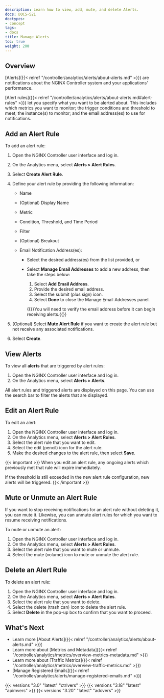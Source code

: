 ```yaml
---
description: Learn how to view, add, mute, and delete Alerts.
docs: DOCS-521
doctypes:
- concept
tags:
- docs
title: Manage Alerts
toc: true
weight: 200
---
```


## Overview

[Alerts]({{< relref "/controller/analytics/alerts/about-alerts.md" >}}) are notifications about the NGINX Controller system and your applications' performance.

[Alert rules]({{< relref "/controller/analytics/alerts/about-alerts.md#alert-rules" >}}) let you specify what you want to be alerted about. This includes which metrics you want to monitor; the trigger conditions and threshold to meet; the instance(s) to monitor; and the email address(es) to use for notifications.

## Add an Alert Rule

To add an alert rule:

1. Open the NGINX Controller user interface and log in.
1. On the Analytics menu, select **Alerts > Alert Rules**.
1. Select **Create Alert Rule**.
1. Define your alert rule by providing the following information:

   - Name
   - (Optional) Display Name
   - Metric
   - Condition, Threshold, and Time Period
   - Filter
   - (Optional) Breakout
   - Email Notification Address(es):

     - Select the desired address(es) from the list provided, or
     - Select **Manage Email Addresses** to add a new address, then take the steps below:

       1. Select **Add Email Address**.
       1. Provide the desired email address.
       1. Select the submit (plus sign) icon.
       1. Select **Done** to close the Manage Email Addresses panel.

       {{<note>}}You will need to verify the email address before it can begin receiving alerts.{{</note>}}

1. (Optional) Select **Mute Alert Rule** if you want to create the alert rule but not receive any associated notifications.
1. Select **Create**.

## View Alerts

To view all **alerts** that are triggered by alert rules:

1. Open the NGINX Controller user interface and log in.
1. On the Analytics menu, select **Alerts > Alerts**.

All alert rules and triggered alerts are displayed on this page. You can use the search bar to filter the alerts that are displayed.

## Edit an Alert Rule

To edit an alert:

1. Open the NGINX Controller user interface and log in.
1. On the Analytics menu, select **Alerts > Alert Rules**.
1. Select the alert rule that you want to edit.
1. Select the edit (pencil) icon for the alert rule.
1. Make the desired changes to the alert rule, then select **Save**.

{{< important >}}
When you edit an alert rule, any ongoing alerts which previously met that rule will expire immediately.

If the threshold is still exceeded in the new alert rule configuration, new alerts will be triggered.
{{< /important >}}

## Mute or Unmute an Alert Rule

If you want to stop receiving notifications for an alert rule without deleting it, you can mute it. Likewise, you can unmute alert rules for which you want to resume receiving notifications.

To mute or unmute an alert:

1. Open the NGINX Controller user interface and log in.
1. On the Analytics menu, select **Alerts > Alert Rules**.
1. Select the alert rule that you want to mute or unmute.
1. Select the mute (volume) icon to mute or unmute the alert rule.

## Delete an Alert Rule

To delete an alert rule:

1. Open the NGINX Controller user interface and log in.
1. On the Analytics menu, select **Alerts > Alert Rules**.
1. Select the alert rule that you want to delete.
1. Select the delete (trash can) icon to delete the alert rule.
1. Select **Delete** in the pop-up box to confirm that you want to proceed.

## What's Next

- Learn more [About Alerts]({{< relref "/controller/analytics/alerts/about-alerts.md" >}})
- Learn more about [Metrics and Metadata]({{< relref "/controller/analytics/metrics/overview-metrics-metadata.md" >}})
- Learn more about [Traffic Metrics]({{< relref "/controller/analytics/metrics/overview-traffic-metrics.md" >}})
- [Manage Registered Emails]({{< relref "/controller/analytics/alerts/manage-registered-emails.md" >}})

{{< versions "3.0" "latest" "ctrlvers" >}}
{{< versions "3.18" "latest" "apimvers" >}}
{{< versions "3.20" "latest" "adcvers" >}}
